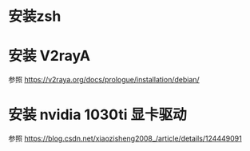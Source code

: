 # 安装zsh
# 安装 V2rayA
参照 https://v2raya.org/docs/prologue/installation/debian/
# 安装 nvidia 1030ti 显卡驱动
参照 https://blog.csdn.net/xiaozisheng2008_/article/details/124449091
